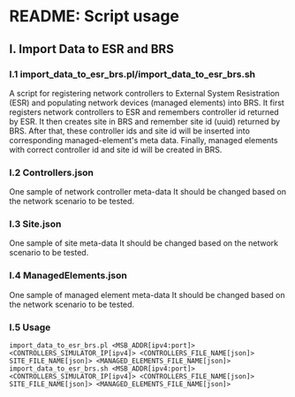 README: Script usage
====================

I. Import Data to ESR and BRS
---

### I.1 import_data_to_esr_brs.pl/import_data_to_esr_brs.sh
A script for registering network controllers to External System Resistration (ESR) and populating network devices (managed elements) into BRS.
It first registers network controllers to ESR and remembers controller id returned by ESR.
It then creates site in BRS and remember site id (uuid) returned by BRS.
After that, these controller ids and site id will be inserted into corresponding managed-element's meta data.
Finally, managed elements with correct controller id and site id will be created in BRS.

### I.2 Controllers.json
One sample of network controller meta-data
It should be changed based on the network scenario to be tested.

### I.3 Site.json
One sample of site meta-data
It should be changed based on the network scenario to be tested.

### I.4 ManagedElements.json
One sample of managed element meta-data
It should be changed based on the network scenario to be tested.

### I.5 Usage
`import_data_to_esr_brs.pl <MSB_ADDR[ipv4:port]> <CONTROLLERS_SIMULATOR_IP[ipv4]> <CONTROLLERS_FILE_NAME[json]> SITE_FILE_NAME[json]> <MANAGED_ELEMENTS_FILE_NAME[json]>`
`import_data_to_esr_brs.sh <MSB_ADDR[ipv4:port]> <CONTROLLERS_SIMULATOR_IP[ipv4]> <CONTROLLERS_FILE_NAME[json]> SITE_FILE_NAME[json]> <MANAGED_ELEMENTS_FILE_NAME[json]>`